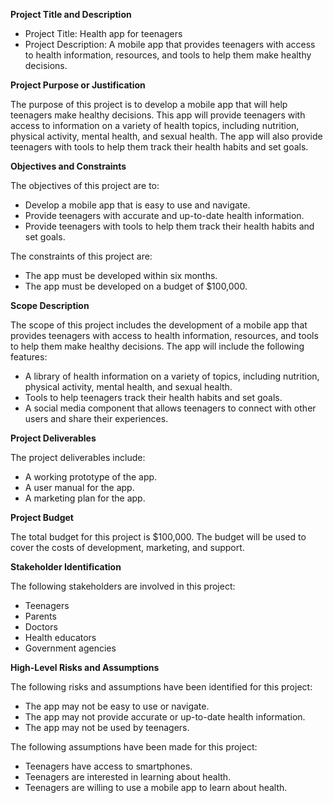 **Project Title and Description**

* Project Title: Health app for teenagers
* Project Description: A mobile app that provides teenagers with access to health information, resources, and tools to help them make healthy decisions.

**Project Purpose or Justification**

The purpose of this project is to develop a mobile app that will help teenagers make healthy decisions. This app will provide teenagers with access to information on a variety of health topics, including nutrition, physical activity, mental health, and sexual health. The app will also provide teenagers with tools to help them track their health habits and set goals.

**Objectives and Constraints**

The objectives of this project are to:

* Develop a mobile app that is easy to use and navigate.
* Provide teenagers with accurate and up-to-date health information.
* Provide teenagers with tools to help them track their health habits and set goals.

The constraints of this project are:

* The app must be developed within six months.
* The app must be developed on a budget of \$100,000.

**Scope Description**

The scope of this project includes the development of a mobile app that provides teenagers with access to health information, resources, and tools to help them make healthy decisions. The app will include the following features:

* A library of health information on a variety of topics, including nutrition, physical activity, mental health, and sexual health.
* Tools to help teenagers track their health habits and set goals.
* A social media component that allows teenagers to connect with other users and share their experiences.

**Project Deliverables**

The project deliverables include:

* A working prototype of the app.
* A user manual for the app.
* A marketing plan for the app.

**Project Budget**

The total budget for this project is \$100,000. The budget will be used to cover the costs of development, marketing, and support.

**Stakeholder Identification**

The following stakeholders are involved in this project:

* Teenagers
* Parents
* Doctors
* Health educators
* Government agencies

**High-Level Risks and Assumptions**

The following risks and assumptions have been identified for this project:

* The app may not be easy to use or navigate.
* The app may not provide accurate or up-to-date health information.
* The app may not be used by teenagers.

The following assumptions have been made for this project:

* Teenagers have access to smartphones.
* Teenagers are interested in learning about health.
* Teenagers are willing to use a mobile app to learn about health.